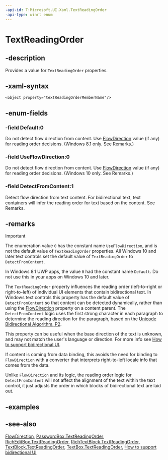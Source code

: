 ```yaml
---
-api-id: T:Microsoft.UI.Xaml.TextReadingOrder
-api-type: winrt enum
---
```


<!-- Enumeration syntax
public enum Microsoft.UI.Xaml.TextReadingOrder : int
-->

# TextReadingOrder

## -description

Provides a value for `TextReadingOrder` properties.

## -xaml-syntax

```xaml
<object property="textReadingOrderMemberName"/>
```

## -enum-fields

### -field Default:0

Do not detect flow direction from content. Use [FlowDirection](flowdirection.md) value (if any) for reading order decisions. (Windows 8.1 only. See Remarks.)

### -field UseFlowDirection:0

Do not detect flow direction from content. Use [FlowDirection](flowdirection.md) value (if any) for reading order decisions. (Windows 10 only. See Remarks.)

### -field DetectFromContent:1

Detect flow direction from text content. For bidirectional text, text containers will infer the reading order for text based on the content. See Remarks.

## -remarks

> [!IMPORTANT]
> The enumeration value `0` has the constant name `UseFlowDirection`, and is not the default value of `TextReadingOrder` properties. All Windows 10 and later text controls set the default value of `TextReadingOrder` to `DetectFromContent`.
>
> In Windows 8.1 UWP apps, the value `0` had the constant name `Default`. Do not use this in your apps on Windows 10 and later.

The `TextReadingOrder` property influences the reading order (left-to-right or right-to-left) of individual UI elements that contain bidirectional text. In Windows text controls this property has the default value of `DetectFromContent` so that content can be detected dynamically, rather than using the [FlowDirection](frameworkelement_flowdirection.md) property on a content parent. The `DetectFromContent` logic uses the first strong character in each paragraph to determine the reading direction for the paragraph, based on the [Unicode Bidirectional Algorithm, P2](https://www.unicode.org/reports/tr9/#P2).

This property can be useful when the base direction of the text is unknown, and may not match the user's language or direction. For more info see [How to support bidirectional UI](/previous-versions/windows/apps/jj712703(v=win.10)).

If content is coming from data binding, this avoids the need for binding to `FlowDirection` with a converter that interprets right-to-left locale info that comes from the data.

Unlike `FlowDirection` and its logic, the reading order logic for `DetectFromContent` will not affect the alignment of the text within the text control, it just adjusts the order in which blocks of bidirectional text are laid out.

## -examples

## -see-also

[FlowDirection](flowdirection.md), [PasswordBox.TextReadingOrder](/windows/winui/api/microsoft.ui.xaml.controls.passwordbox.textreadingorder), [RichEditBox.TextReadingOrder](/windows/winui/api/microsoft.ui.xaml.controls.richeditbox.textreadingorder), [RichTextBlock.TextReadingOrder](/windows/winui/api/microsoft.ui.xaml.controls.richtextblock.textreadingorder), [TextBlock.TextReadingOrder](/windows/winui/api/microsoft.ui.xaml.controls.textblock.textreadingorder), [TextBox.TextReadingOrder](/windows/winui/api/microsoft.ui.xaml.controls.textbox.textreadingorder), [How to support bidirectional UI](/previous-versions/windows/apps/jj712703(v=win.10))
